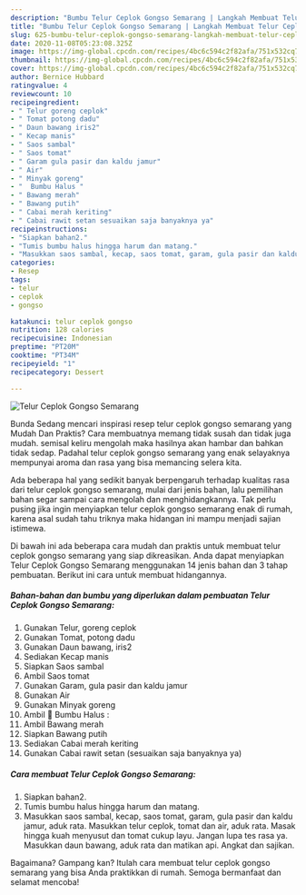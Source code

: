 ```yaml
---
description: "Bumbu Telur Ceplok Gongso Semarang | Langkah Membuat Telur Ceplok Gongso Semarang Yang Paling Enak"
title: "Bumbu Telur Ceplok Gongso Semarang | Langkah Membuat Telur Ceplok Gongso Semarang Yang Paling Enak"
slug: 625-bumbu-telur-ceplok-gongso-semarang-langkah-membuat-telur-ceplok-gongso-semarang-yang-paling-enak
date: 2020-11-08T05:23:08.325Z
image: https://img-global.cpcdn.com/recipes/4bc6c594c2f82afa/751x532cq70/telur-ceplok-gongso-semarang-foto-resep-utama.jpg
thumbnail: https://img-global.cpcdn.com/recipes/4bc6c594c2f82afa/751x532cq70/telur-ceplok-gongso-semarang-foto-resep-utama.jpg
cover: https://img-global.cpcdn.com/recipes/4bc6c594c2f82afa/751x532cq70/telur-ceplok-gongso-semarang-foto-resep-utama.jpg
author: Bernice Hubbard
ratingvalue: 4
reviewcount: 10
recipeingredient:
- " Telur goreng ceplok"
- " Tomat potong dadu"
- " Daun bawang iris2"
- " Kecap manis"
- " Saos sambal"
- " Saos tomat"
- " Garam gula pasir dan kaldu jamur"
- " Air"
- " Minyak goreng"
- "  Bumbu Halus "
- " Bawang merah"
- " Bawang putih"
- " Cabai merah keriting"
- " Cabai rawit setan sesuaikan saja banyaknya ya"
recipeinstructions:
- "Siapkan bahan2."
- "Tumis bumbu halus hingga harum dan matang."
- "Masukkan saos sambal, kecap, saos tomat, garam, gula pasir dan kaldu jamur, aduk rata. Masukkan telur ceplok, tomat dan air, aduk rata. Masak hingga kuah menyusut dan tomat cukup layu. Jangan lupa tes rasa ya. Masukkan daun bawang, aduk rata dan matikan api. Angkat dan sajikan."
categories:
- Resep
tags:
- telur
- ceplok
- gongso

katakunci: telur ceplok gongso 
nutrition: 128 calories
recipecuisine: Indonesian
preptime: "PT20M"
cooktime: "PT34M"
recipeyield: "1"
recipecategory: Dessert

---
```



![Telur Ceplok Gongso Semarang](https://img-global.cpcdn.com/recipes/4bc6c594c2f82afa/751x532cq70/telur-ceplok-gongso-semarang-foto-resep-utama.jpg)

Bunda Sedang mencari inspirasi resep telur ceplok gongso semarang yang Mudah Dan Praktis? Cara membuatnya memang tidak susah dan tidak juga mudah. semisal keliru mengolah maka hasilnya akan hambar dan bahkan tidak sedap. Padahal telur ceplok gongso semarang yang enak selayaknya mempunyai aroma dan rasa yang bisa memancing selera kita.



Ada beberapa hal yang sedikit banyak berpengaruh terhadap kualitas rasa dari telur ceplok gongso semarang, mulai dari jenis bahan, lalu pemilihan bahan segar sampai cara mengolah dan menghidangkannya. Tak perlu pusing jika ingin menyiapkan telur ceplok gongso semarang enak di rumah, karena asal sudah tahu triknya maka hidangan ini mampu menjadi sajian istimewa.


Di bawah ini ada beberapa cara mudah dan praktis untuk membuat telur ceplok gongso semarang yang siap dikreasikan. Anda dapat menyiapkan Telur Ceplok Gongso Semarang menggunakan 14 jenis bahan dan 3 tahap pembuatan. Berikut ini cara untuk membuat hidangannya.

<!--inarticleads1-->

##### Bahan-bahan dan bumbu yang diperlukan dalam pembuatan Telur Ceplok Gongso Semarang:

1. Gunakan  Telur, goreng ceplok
1. Gunakan  Tomat, potong dadu
1. Gunakan  Daun bawang, iris2
1. Sediakan  Kecap manis
1. Siapkan  Saos sambal
1. Ambil  Saos tomat
1. Gunakan  Garam, gula pasir dan kaldu jamur
1. Gunakan  Air
1. Gunakan  Minyak goreng
1. Ambil  🍅 Bumbu Halus :
1. Ambil  Bawang merah
1. Siapkan  Bawang putih
1. Sediakan  Cabai merah keriting
1. Gunakan  Cabai rawit setan (sesuaikan saja banyaknya ya)




<!--inarticleads2-->

##### Cara membuat Telur Ceplok Gongso Semarang:

1. Siapkan bahan2.
1. Tumis bumbu halus hingga harum dan matang.
1. Masukkan saos sambal, kecap, saos tomat, garam, gula pasir dan kaldu jamur, aduk rata. Masukkan telur ceplok, tomat dan air, aduk rata. Masak hingga kuah menyusut dan tomat cukup layu. Jangan lupa tes rasa ya. Masukkan daun bawang, aduk rata dan matikan api. Angkat dan sajikan.




Bagaimana? Gampang kan? Itulah cara membuat telur ceplok gongso semarang yang bisa Anda praktikkan di rumah. Semoga bermanfaat dan selamat mencoba!
